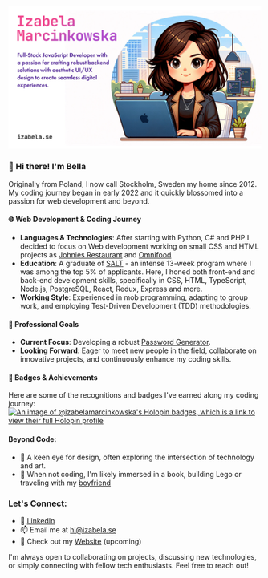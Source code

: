 ![Profile Banner](/izabela.jpg)

### 👋 Hi there! I'm Bella

Originally from Poland, I now call Stockholm, Sweden my home since 2012. My coding journey began in early 2022 and it quickly blossomed into a passion for web development and beyond.

#### 🌐 Web Development & Coding Journey
- **Languages & Technologies**: After starting with Python, C# and PHP I decided to focus on Web development working on small CSS and HTML projects as [Johnies Restaurant](https://github.com/izabela-marcinkowska/Restaurant-Project) and [Omnifood](https://github.com/izabela-marcinkowska/Omnifood-Project)
- **Education**: A graduate of [SALT](https://github.com/saltsthlm) - an intense 13-week program where I was among the top 5% of applicants. Here, I honed both front-end and back-end development skills, specifically in CSS, HTML, TypeScript, Node.js, PostgreSQL, React, Redux, Express and more.
- **Working Style**: Experienced in mob programming, adapting to group work, and employing Test-Driven Development (TDD) methodologies.

#### 💼 Professional Goals
- **Current Focus**: Developing a robust [Password Generator](https://github.com/izabela-marcinkowska/password-generator).
- **Looking Forward**: Eager to meet new people in the field, collaborate on innovative projects, and continuously enhance my coding skills.

#### 🏅 Badges & Achievements
Here are some of the recognitions and badges I've earned along my coding journey:
[![An image of @izabelamarcinkowska's Holopin badges, which is a link to view their full Holopin profile](https://holopin.me/izabelamarcinkowska)](https://holopin.io/@izabelamarcinkowska)

#### Beyond Code:
- 🎨 A keen eye for design, often exploring the intersection of technology and art.
- 📖 When not coding, I'm likely immersed in a book, building Lego or traveling with my [boyfriend](https://johnie.se)

### Let's Connect:
- 💼 [LinkedIn](https://www.linkedin.com/in/izabela-marcinkowska-199763199/)
- 📫 Email me at [hi@izabela.se](mailto:hi@izabela.se)
- 📁 Check out my [Website](http://iabela.se) (upcoming)

I'm always open to collaborating on projects, discussing new technologies, or simply connecting with fellow tech enthusiasts. Feel free to reach out!


